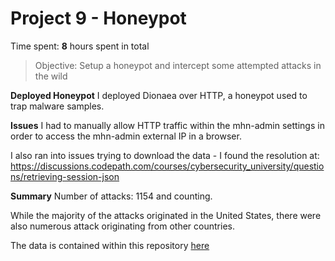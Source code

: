 # Project 9 - Honeypot

Time spent: **8** hours spent in total

> Objective: Setup a honeypot and intercept some attempted attacks in the wild

**Deployed Honeypot**
I deployed Dionaea over HTTP, a honeypot used to trap malware samples.

**Issues**
I had to manually allow HTTP traffic within the mhn-admin settings in order to access the mhn-admin external IP in a browser.

I also ran into issues trying to download the data - I found the resolution at: https://discussions.codepath.com/courses/cybersecurity_university/questions/retrieving-session-json

**Summary**
Number of attacks: 1154 and counting.

While the majority of the attacks originated in the United States, there were also numerous attack originating from other countries.

The data is contained within this repository [here](https://github.com/mariahamaris/Codepath-Assignment-9/blob/master/session.json)
